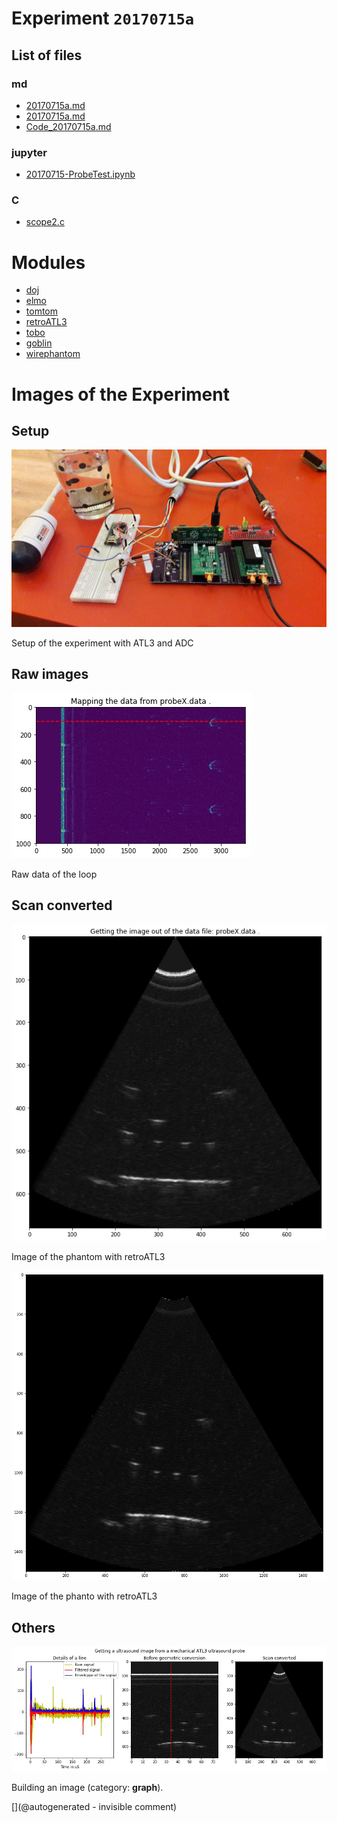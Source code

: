 # Experiment `20170715a`

## List of files

### md

* [20170715a.md](/gitbook/exp/20170715a.md)
* [20170715a.md](/include/experiments/auto/20170715a.md)
* [Code_20170715a.md](/include/experiments/auto/Code_20170715a.md)


### jupyter

* [20170715-ProbeTest.ipynb](/elmo/data/20170715-ProbeTest.ipynb)


### C

* [scope2.c](/elmo/data/arduiprobe/scope2.c)





# Modules

* [doj](/doj/)
* [elmo](/elmo/)
* [tomtom](/tomtom/)
* [retroATL3](/retroATL3/)
* [tobo](/tobo/)
* [goblin](/goblin/)
* [wirephantom](/wirephantom/)




# Images of the Experiment

## Setup

![](/elmo/images/20170717_210209.jpg)

Setup of the experiment with ATL3 and ADC

## Raw images

![](/elmo/data/Imgs/map_probeX.data.jpg)

Raw data of the loop

## Scan converted

![](/elmo/data/Imgs/pic_probeX.data.jpg)

Image of the phantom with retroATL3

![](/elmo/data/Imgs/probeX.png)

Image of the phanto with retroATL3

## Others

![](/elmo/data/Imgs/Processing_probeX.data.jpg)

Building an image (category: __graph__).










[](@autogenerated - invisible comment)